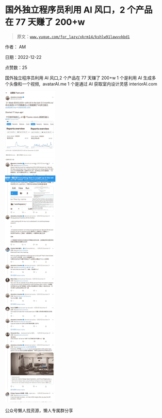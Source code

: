 # 国外独立程序员利用 AI 风口，2 个产品在 77 天赚了 200+w

> 原文：[`www.yuque.com/for_lazy/xkrm14/kshlw91lawvvkbd1`](https://www.yuque.com/for_lazy/xkrm14/kshlw91lawvvkbd1)



作者： AM



日期：2022-12-22



点赞数：25

<ne-hole id="u6c60794e" data-lake-id="u6c60794e"><ne-card data-card-name="hr" data-card-type="block" id="N2yD8" data-event-boundary="card">

国外独立程序员利用 AI 风口,2 个产品在 77 天赚了 200+w 1 个是利用 AI 生成多个头像和一个视频,  avatarAI.me 1 个是通过 AI 获取室内设计灵感 interiorAI.com



<ne-card data-card-name="image" data-card-type="inline" id="bT8PY" data-event-boundary="card">![](img/623171d54351d41749b36f94bc5b588d.png)</ne-card>

<ne-hole id="u4e7f80e5" data-lake-id="u4e7f80e5"><ne-card data-card-name="hr" data-card-type="block" id="hTj8b" data-event-boundary="card">

公众号懒人找资源，懒人专属群分享

</ne-card></ne-hole></ne-card></ne-hole>